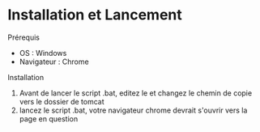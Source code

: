 # Installation et Lancement

Prérequis
- OS : Windows
- Navigateur : Chrome

Installation

1. Avant de lancer le script .bat, editez le et changez le chemin de copie vers le dossier de tomcat
2. lancez le script .bat, votre navigateur chrome devrait s'ouvrir vers la page en question
